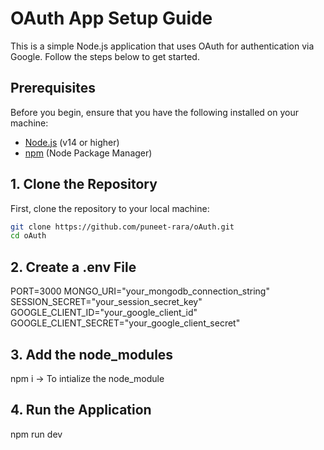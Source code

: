 # OAuth App Setup Guide

This is a simple Node.js application that uses OAuth for authentication via Google. Follow the steps below to get started.

## Prerequisites

Before you begin, ensure that you have the following installed on your machine:

- [Node.js](https://nodejs.org/) (v14 or higher)
- [npm](https://www.npmjs.com/) (Node Package Manager)

## 1. Clone the Repository

First, clone the repository to your local machine:

```bash
git clone https://github.com/puneet-rara/oAuth.git
cd oAuth

```
## 2. Create a .env File

PORT=3000
MONGO_URI="your_mongodb_connection_string"
SESSION_SECRET="your_session_secret_key"
GOOGLE_CLIENT_ID="your_google_client_id"
GOOGLE_CLIENT_SECRET="your_google_client_secret"

## 3. Add the node_modules

npm i -> To intialize the node_module

## 4. Run the Application

npm run dev
